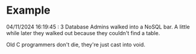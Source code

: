 # Example

<!-- replace-with-date starts -->
04/11/2024 16:19:45 : 3 Database Admins walked into a NoSQL bar. A little while later they walked out because they couldn't find a table.
<!-- replace-with-date ends -->

<!-- replace-with-joke starts -->
Old C programmers don't die, they're just cast into void.
<!-- replace-with-joke ends -->